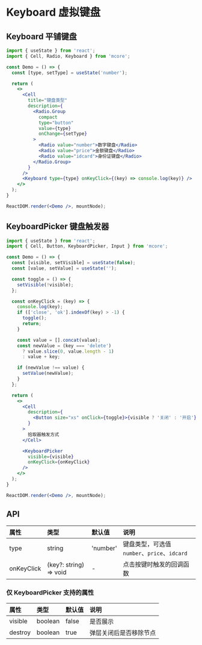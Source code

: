 # Keyboard 虚拟键盘



## Keyboard 平铺键盘
```jsx
import { useState } from 'react';
import { Cell, Radio, Keyboard } from 'mcore';

const Demo = () => {
  const [type, setType] = useState('number');

  return (
    <>
      <Cell
        title="键盘类型"
        description={
          <Radio.Group
            compact
            type="button"
            value={type}
            onChange={setType}
          >
            <Radio value="number">数字键盘</Radio>
            <Radio value="price">金额键盘</Radio>
            <Radio value="idcard">身份证键盘</Radio>
          </Radio.Group>
        }
      />
      <Keyboard type={type} onKeyClick={(key) => console.log(key)} />
    </>
  );
}

ReactDOM.render(<Demo />, mountNode);
```



## KeyboardPicker 键盘触发器
```jsx
import { useState } from 'react';
import { Cell, Button, KeyboardPicker, Input } from 'mcore';

const Demo = () => {
  const [visible, setVisible] = useState(false);
  const [value, setValue] = useState('');

  const toggle = () => {
    setVisible(!visible);
  };

  const onKeyClick = (key) => {
    console.log(key);
    if (['close', 'ok'].indexOf(key) > -1) {
      toggle();
      return;
    }

    const value = [].concat(value);
    const newValue = (key === 'delete')
      ? value.slice(0, value.length - 1)
      : value + key;

    if (newValue !== value) {
      setValue(newValue);
    }
  };

  return (
    <>
      <Cell
        description={
          <Button size="xs" onClick={toggle}>{visible ? '关闭' : '开启'}</Button>
        }
      >
        拾取器触发方式
      </Cell>

      <KeyboardPicker
        visible={visible}
        onKeyClick={onKeyClick}
      />
    </>
  );
}

ReactDOM.render(<Demo />, mountNode);
```



## API

| 属性 | 类型 | 默认值 | 说明 |
| :--- | :--- | :--- | :--- |
| type | string | 'number' | 键盘类型，可选值 `number`、`price`、`idcard` |
| onKeyClick | (key?: string) => void | - | 点击按键时触发的回调函数 |

### 仅 KeyboardPicker 支持的属性
| 属性 | 类型 | 默认值 | 说明 |
| :--- | :--- | :--- | :--- |
| visible | boolean | false | 是否展示 |
| destroy | boolean | true | 弹层关闭后是否移除节点 |
